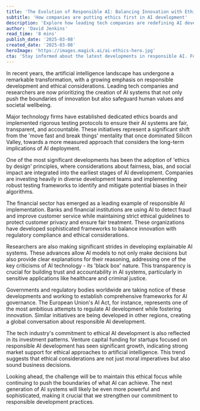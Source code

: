 ```yaml
---
title: 'The Evolution of Responsible AI: Balancing Innovation with Ethics'
subtitle: 'How companies are putting ethics first in AI development'
description: 'Explore how leading tech companies are redefining AI development with a focus on ethical considerations, prioritizing human values and societal wellbeing. Learn about groundbreaking initiatives that blend innovation with ethics, regulatory frameworks emerging globally, and the shifting market landscape towards responsible AI.'
author: 'David Jenkins'
read_time: '8 mins'
publish_date: '2025-03-08'
created_date: '2025-03-08'
heroImage: 'https://images.magick.ai/ai-ethics-hero.jpg'
cta: 'Stay informed about the latest developments in responsible AI. Follow us on LinkedIn for regular updates on how technology and ethics are shaping our future.'
---
```


In recent years, the artificial intelligence landscape has undergone a remarkable transformation, with a growing emphasis on responsible development and ethical considerations. Leading tech companies and researchers are now prioritizing the creation of AI systems that not only push the boundaries of innovation but also safeguard human values and societal wellbeing.

Major technology firms have established dedicated ethics boards and implemented rigorous testing protocols to ensure their AI systems are fair, transparent, and accountable. These initiatives represent a significant shift from the 'move fast and break things' mentality that once dominated Silicon Valley, towards a more measured approach that considers the long-term implications of AI deployment.

One of the most significant developments has been the adoption of 'ethics by design' principles, where considerations about fairness, bias, and social impact are integrated into the earliest stages of AI development. Companies are investing heavily in diverse development teams and implementing robust testing frameworks to identify and mitigate potential biases in their algorithms.

The financial sector has emerged as a leading example of responsible AI implementation. Banks and financial institutions are using AI to detect fraud and improve customer service while maintaining strict ethical guidelines to protect customer privacy and ensure fair treatment. These organizations have developed sophisticated frameworks to balance innovation with regulatory compliance and ethical considerations.

Researchers are also making significant strides in developing explainable AI systems. These advances allow AI models to not only make decisions but also provide clear explanations for their reasoning, addressing one of the key criticisms of AI technology - its 'black box' nature. This transparency is crucial for building trust and accountability in AI systems, particularly in sensitive applications like healthcare and criminal justice.

Governments and regulatory bodies worldwide are taking notice of these developments and working to establish comprehensive frameworks for AI governance. The European Union's AI Act, for instance, represents one of the most ambitious attempts to regulate AI development while fostering innovation. Similar initiatives are being developed in other regions, creating a global conversation about responsible AI development.

The tech industry's commitment to ethical AI development is also reflected in its investment patterns. Venture capital funding for startups focused on responsible AI development has seen significant growth, indicating strong market support for ethical approaches to artificial intelligence. This trend suggests that ethical considerations are not just moral imperatives but also sound business decisions.

Looking ahead, the challenge will be to maintain this ethical focus while continuing to push the boundaries of what AI can achieve. The next generation of AI systems will likely be even more powerful and sophisticated, making it crucial that we strengthen our commitment to responsible development practices.